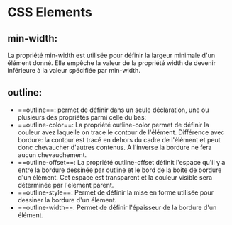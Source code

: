 # CSS Elements 

## min-width:

La propriété min-width est utilisée pour définir la largeur minimale d'un élément donné. Elle empêche la valeur de la propriété width de devenir inférieure à la valeur spécifiée par min-width.

## outline:

- ==outline==: permet de définir dans un seule déclaration, une ou plusieurs des propriétés parmi celle du bas:
- ==outline-color==: La propriété outline-color permet de définir la couleur avez laquelle on trace le contour de l'élément.
Différence avec bordure: la contour est tracé en dehors du cadre de l'élément et peut donc chevaucher d'autres contenus. A l'inverse la bordure ne fera aucun chevauchement.
- ==outline-offset==: La propriété outline-offset définit l'espace qu'il y a entre la bordure dessinée par outline et le bord de la boite de bordure d'un élément. Cet espace est transparent et la couleur visible sera déterminée par l'élement parent.
- ==outline-style==: Permet de définir la mise en forme utilisée pour dessiner la bordure d'un élement. 
- ==outline-width==: Permet de définir l'épaisseur de la bordure d'un élément. 
